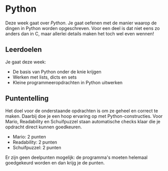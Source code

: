 # Python

Deze week gaat over *Python*. Je gaat oefenen met de manier waarop de dingen in Python worden opgeschreven. Voor een deel is dat niet eens zo anders dan in C, maar allerlei details maken het toch wel even wennen!

## Leerdoelen

Je gaat deze week:

- De basis van Python onder de knie krijgen
- Werken met lists, dicts en sets
- Kleine programmeeropdrachten in Python uitwerken

## Puntentelling

Het doel voor de onderstaande opdrachten is om ze geheel en correct te maken. Daarbij doe je een hoop ervaring op met Python-constructies. Voor Mario, Readability en Schuifpuzzel staan automatische checks klaar die je opdracht direct kunnen goedkeuren.

- Mario: 2 punten
- Readability: 2 punten
- Schuifpuzzel: 2 punten

Er zijn geen deelpunten mogelijk: de programma's moeten helemaal goedgekeurd worden en dan krijg je de punten.
